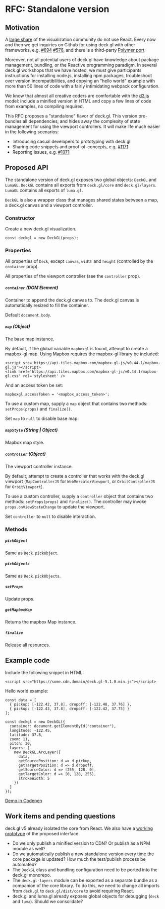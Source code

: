 # RFC: Standalone version

## Motivation

A [large share](https://stateofjs.com/2017/front-end/results) of the visualization community do not use React. Every now and then we get inquiries on Github for using deck.gl with other frameworks, e.g. [#694](https://github.com/visgl/deck.gl/issues/694) [#576](https://github.com/visgl/deck.gl/issues/576), and there is a third-party [Polymer port](https://github.com/PolymerVis/deck-gl).

Moreover, not all potential users of deck.gl have knowledge about package management, bundling, or the Reactive programming paradigm. In several deck.gl workshops that we have hosted, we must give participants instructions for installing node.js, installing npm packages, troubleshoot over version incompatibilities, and copying an "hello world" example with more than 50 lines of code with a fairly intimidating webpack configuration.

We know that almost all creative coders are comfortable with the [d3.js](d3js.org) model: include a minified version in HTML and copy a few lines of code from examples, no compiling required.

This RFC proposes a "standalone" flavor of deck.gl. This version pre-bundles all dependencies, and hides away the complexity of state management for using the viewport controllers. It will make life much easier in the following scenarios:
- Introducing casual developers to prototyping with deck.gl
- Sharing code snippets and proof-of-concepts, e.g. [#1171](https://github.com/visgl/deck.gl/pull/1171)
- Reporting issues, e.g. [#1071](https://github.com/visgl/deck.gl/issues/1071)


## Proposed API

The standalone version of deck.gl exposes two global objects: `DeckGL` and `LumaGL`. `DeckGL` contains all exports from `deck.gl/core` and `deck.gl/layers`. `LumaGL` contains all exports of `luma.gl`.

`DeckGL` is also a wrapper class that manages shared states between a map, a deck.gl canvas and a viewport controller.

### Constructor

Create a new deck.gl visualization.

```
const deckgl = new DeckGL(props);
```

### Properties

All properties of `Deck`, except `canvas`, `width` and `height` (controlled by the `container` prop).

All properties of the viewport controller (see the `controller` prop).

##### `container` (DOM Element)

Container to append the deck.gl canvas to. The deck.gl canvas is automatically resized to fill the container.

Default `document.body`.

##### `map` (Object)

The base map instance.

By default, if the global variable `mapboxgl` is found, attempt to create a mapbox-gl map. Using Mapbox requires the mapbox-gl library be included:

```
<script src='https://api.tiles.mapbox.com/mapbox-gl-js/v0.44.1/mapbox-gl.js'></script>
<link href='https://api.tiles.mapbox.com/mapbox-gl-js/v0.44.1/mapbox-gl.css' rel='stylesheet' />
```

And an access token be set:

```
mapboxgl.accessToken = '<mapbox_access_token>';
```

To use a custom map, supply a `map` object that contains two methods: `setProps(props)` and `finalize()`.

Set `map` to `null` to disable base map.

##### `mapStyle` (String | Object)

Mapbox map style.


##### `controller` (Object)

The viewport controller instance.

By default, attempt to create a controller that works with the deck.gl viewport (`MapControllerJS` for `WebMercatorViewport`, or `OrbitControllerJS` for `OrbitViewport`).

To use a custom controller, supply a `controller` object that contains two methods: `setProps(props)` and `finalize()`. The controller may invoke `props.onViewStateChange` to update the viewport.

Set `controller` to `null` to disable interaction.


### Methods

##### `pickObject`

Same as `Deck.pickObject`.

##### `pickObjects`

Same as `Deck.pickObjects`.

##### `setProps`

Update props.

##### `getMapboxMap`

Returns the mapbox Map instance.

##### `finalize`

Release all resources.


## Example code

Include the following snippet in HTML:
```
<script src="https://some.cdn.domain/deck.gl-5.1.0.min.js"></script>
```

Hello world example:
```
const data = [
  { pickup: [-122.42, 37.8], dropoff: [-122.48, 37.76] },
  { pickup: [-122.43, 37.8], dropoff: [-122.42, 37.75] }
];

const deckgl = new DeckGL({
  container: document.getElementById("container"),
  longitude: -122.45,
  latitude: 37.8,
  zoom: 11,
  pitch: 30,
  layers: [
    new DeckGL.ArcLayer({
      data,
      getSourcePosition: d => d.pickup,
      getTargetPosition: d => d.dropoff,
      getSourceColor: d => [255, 128, 0],
      getTargetColor: d => [0, 128, 255],
      strokeWidth: 5
    })
  ]
});
```

[Demo in Codepen](https://codepen.io/Pessimistress/pen/jGXVBK)


## Work items and pending questions

deck.gl v5 already isolated the core from React. We also have a [working prototype](https://github.com/Pessimistress/deck.gl-runkit/blob/master/src/deckgl.js) of the proposed interface.

- Do we only publish a minified version to CDN? Or publish as a NPM module as well?
- Do we automatically publish a new standalone version every time the core package is updated? How much the test/publish process be automated?
- The `DeckGL` class and bundling configuration need to be ported into the deck.gl monorepo.
- The `deck.gl-layers` module can be exported as a separate bundle as a companion of the core library. To do this, we need to change all imports from `deck.gl` to `deck.gl/dist/core` to avoid requiring React.
- deck.gl and luma.gl already exposes global objects for debugging (`deck` and `luma`). Should we consolidate?

